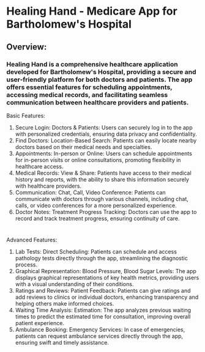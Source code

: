 # Healing Hand - Medicare App for Bartholomew's Hospital

## Overview:

### Healing Hand is a comprehensive healthcare application developed for Bartholomew's Hospital, providing a secure and user-friendly platform for both doctors and patients. The app offers essential features for scheduling appointments, accessing medical records, and facilitating seamless communication between healthcare providers and patients.

Basic Features:
1. Secure Login:
Doctors & Patients: Users can securely log in to the app with personalized credentials, ensuring data privacy and confidentiality.
2. Find Doctors:
Location-Based Search: Patients can easily locate nearby doctors based on their medical needs and specialties.
3. Appointments:
In-person or Online: Users can schedule appointments for in-person visits or online consultations, promoting flexibility in healthcare access.
4. Medical Records:
View & Share: Patients have access to their medical history and reports, with the ability to share this information securely with healthcare providers.
5. Communication:
Chat, Call, Video Conference: Patients can communicate with doctors through various channels, including chat, calls, or video conferences for a more personalized experience.
6. Doctor Notes:
Treatment Progress Tracking: Doctors can use the app to record and track treatment progress, ensuring continuity of care.
# 

Advanced Features:
1. Lab Tests:
Direct Scheduling: Patients can schedule and access pathology tests directly through the app, streamlining the diagnostic process.
2. Graphical Representation:
Blood Pressure, Blood Sugar Levels: The app displays graphical representations of key health metrics, providing users with a visual understanding of their conditions.
3. Ratings and Reviews:
Patient Feedback: Patients can give ratings and add reviews to clinics or individual doctors, enhancing transparency and helping others make informed choices.
4. Waiting Time Analysis:
Estimation: The app analyzes previous waiting times to predict the estimated time for consultation, improving overall patient experience.
5. Ambulance Booking:
Emergency Services: In case of emergencies, patients can request ambulance services directly through the app, ensuring swift and timely assistance.
